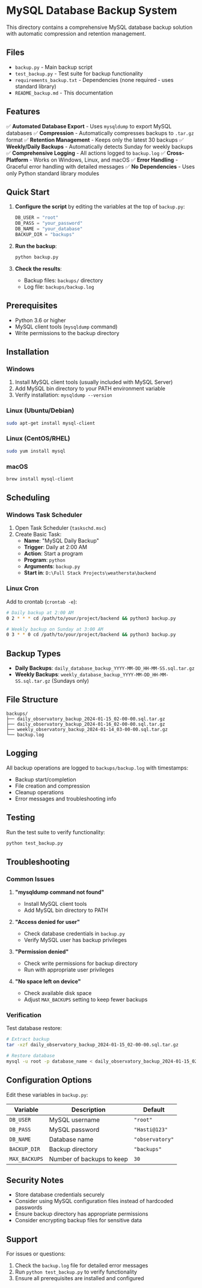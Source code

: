 # MySQL Database Backup System

This directory contains a comprehensive MySQL database backup solution with automatic compression and retention management.

## Files

- `backup.py` - Main backup script
- `test_backup.py` - Test suite for backup functionality
- `requirements_backup.txt` - Dependencies (none required - uses standard library)
- `README_backup.md` - This documentation

## Features

✅ **Automated Database Export** - Uses `mysqldump` to export MySQL databases
✅ **Compression** - Automatically compresses backups to `.tar.gz` format
✅ **Retention Management** - Keeps only the latest 30 backups
✅ **Weekly/Daily Backups** - Automatically detects Sunday for weekly backups
✅ **Comprehensive Logging** - All actions logged to `backup.log`
✅ **Cross-Platform** - Works on Windows, Linux, and macOS
✅ **Error Handling** - Graceful error handling with detailed messages
✅ **No Dependencies** - Uses only Python standard library modules

## Quick Start

1. **Configure the script** by editing the variables at the top of `backup.py`:
   ```python
   DB_USER = "root"
   DB_PASS = "your_password"
   DB_NAME = "your_database"
   BACKUP_DIR = "backups"
   ```

2. **Run the backup**:
   ```bash
   python backup.py
   ```

3. **Check the results**:
   - Backup files: `backups/` directory
   - Log file: `backups/backup.log`

## Prerequisites

- Python 3.6 or higher
- MySQL client tools (`mysqldump` command)
- Write permissions to the backup directory

## Installation

### Windows
1. Install MySQL client tools (usually included with MySQL Server)
2. Add MySQL bin directory to your PATH environment variable
3. Verify installation: `mysqldump --version`

### Linux (Ubuntu/Debian)
```bash
sudo apt-get install mysql-client
```

### Linux (CentOS/RHEL)
```bash
sudo yum install mysql
```

### macOS
```bash
brew install mysql-client
```

## Scheduling

### Windows Task Scheduler
1. Open Task Scheduler (`taskschd.msc`)
2. Create Basic Task:
   - **Name**: "MySQL Daily Backup"
   - **Trigger**: Daily at 2:00 AM
   - **Action**: Start a program
   - **Program**: `python`
   - **Arguments**: `backup.py`
   - **Start in**: `D:\Full Stack Projects\weathersta\backend`

### Linux Cron
Add to crontab (`crontab -e`):
```bash
# Daily backup at 2:00 AM
0 2 * * * cd /path/to/your/project/backend && python3 backup.py

# Weekly backup on Sunday at 3:00 AM
0 3 * * 0 cd /path/to/your/project/backend && python3 backup.py
```

## Backup Types

- **Daily Backups**: `daily_database_backup_YYYY-MM-DD_HH-MM-SS.sql.tar.gz`
- **Weekly Backups**: `weekly_database_backup_YYYY-MM-DD_HH-MM-SS.sql.tar.gz` (Sundays only)

## File Structure

```
backups/
├── daily_observatory_backup_2024-01-15_02-00-00.sql.tar.gz
├── daily_observatory_backup_2024-01-16_02-00-00.sql.tar.gz
├── weekly_observatory_backup_2024-01-14_03-00-00.sql.tar.gz
└── backup.log
```

## Logging

All backup operations are logged to `backups/backup.log` with timestamps:
- Backup start/completion
- File creation and compression
- Cleanup operations
- Error messages and troubleshooting info

## Testing

Run the test suite to verify functionality:
```bash
python test_backup.py
```

## Troubleshooting

### Common Issues

1. **"mysqldump command not found"**
   - Install MySQL client tools
   - Add MySQL bin directory to PATH

2. **"Access denied for user"**
   - Check database credentials in `backup.py`
   - Verify MySQL user has backup privileges

3. **"Permission denied"**
   - Check write permissions for backup directory
   - Run with appropriate user privileges

4. **"No space left on device"**
   - Check available disk space
   - Adjust `MAX_BACKUPS` setting to keep fewer backups

### Verification

Test database restore:
```bash
# Extract backup
tar -xzf daily_observatory_backup_2024-01-15_02-00-00.sql.tar.gz

# Restore database
mysql -u root -p database_name < daily_observatory_backup_2024-01-15_02-00-00.sql
```

## Configuration Options

Edit these variables in `backup.py`:

| Variable | Description | Default |
|----------|-------------|---------|
| `DB_USER` | MySQL username | `"root"` |
| `DB_PASS` | MySQL password | `"Hasti@123"` |
| `DB_NAME` | Database name | `"observatory"` |
| `BACKUP_DIR` | Backup directory | `"backups"` |
| `MAX_BACKUPS` | Number of backups to keep | `30` |

## Security Notes

- Store database credentials securely
- Consider using MySQL configuration files instead of hardcoded passwords
- Ensure backup directory has appropriate permissions
- Consider encrypting backup files for sensitive data

## Support

For issues or questions:
1. Check the `backup.log` file for detailed error messages
2. Run `python test_backup.py` to verify functionality
3. Ensure all prerequisites are installed and configured
